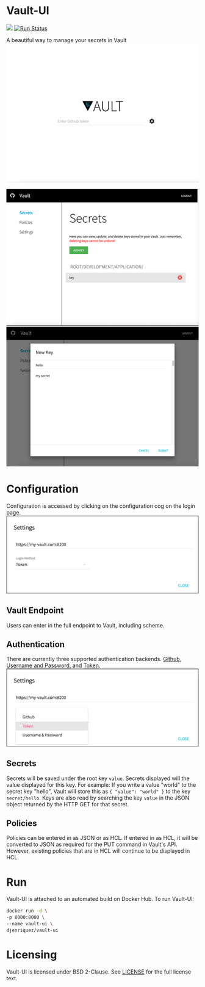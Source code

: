 # Vault-UI
[![](https://images.microbadger.com/badges/image/djenriquez/vault-ui.svg)](https://microbadger.com/images/djenriquez/vault-ui)
[![Run Status](https://api.shippable.com/projects/581a2fc51ae1890f00d3dd6c/badge?branch=master)](https://app.shippable.com/projects/581a2fc51ae1890f00d3dd6c)

A beautiful way to manage your secrets in Vault
![Landing Page](images/Landing.jpg)

![Secrets Management](images/Secrets.png)
![New Secrets](images/NewSecret.png)

# Configuration
Configuration is accessed by clicking on the configuration cog on the login page.
![Configuration](images/Config.png)
## Vault Endpoint
Users can enter in the full endpoint to Vault, including scheme.
## Authentication
There are currently three supported authentication backends. [Github](https://www.vaultproject.io/docs/auth/github.html), [Username and Password](https://www.vaultproject.io/docs/auth/userpass.html), and [Token](https://www.vaultproject.io/docs/auth/token.html). 
![Auth Backend](images/AuthConfig.png)

## Secrets
Secrets will be saved under the root key `value`. Secrets displayed will the value displayed for this key. For example:
If you write a value "world" to the secret key "hello", Vault will store this as `{ "value": "world" }` to the key `secret/hello`. Keys are also read by searching the key `value` in the JSON object returned by the HTTP GET for that secret.

## Policies
Policies can be entered in as JSON or as HCL. If entered in as HCL, it will be converted to JSON as required for the PUT command in Vault's API. However, existing policies that are in HCL will continue to be displayed in HCL.

# Run
Vault-UI is attached to an automated build on Docker Hub. To run Vault-UI:
```bash
docker run -d \
-p 8000:8000 \
--name vault-ui \
djenriquez/vault-ui
```

# Licensing
Vault-UI is licensed under BSD 2-Clause. See [LICENSE](https://github.com/djenriquez/vault-ui/blob/master/LICENSE) for the full license text.